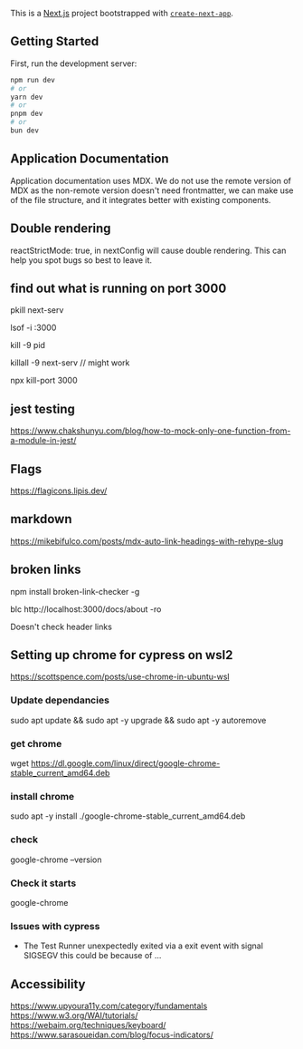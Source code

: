 This is a [Next.js](https://nextjs.org/) project bootstrapped with [`create-next-app`](https://github.com/vercel/next.js/tree/canary/packages/create-next-app).

## Getting Started

First, run the development server:

```bash
npm run dev
# or
yarn dev
# or
pnpm dev
# or
bun dev
```

## Application Documentation

Application documentation uses MDX. We do not use the remote version of MDX as the non-remote version doesn't need frontmatter, we can make use of the file structure, and it integrates better with existing components.

## Double rendering

reactStrictMode: true, in nextConfig will cause double rendering. This can help you spot bugs so best to leave it.

## find out what is running on port 3000

pkill next-serv

lsof -i :3000

kill -9 pid

killall -9 next-serv // might work

npx kill-port 3000

## jest testing

https://www.chakshunyu.com/blog/how-to-mock-only-one-function-from-a-module-in-jest/

## Flags

https://flagicons.lipis.dev/

## markdown

https://mikebifulco.com/posts/mdx-auto-link-headings-with-rehype-slug

## broken links

npm install broken-link-checker -g

blc http://localhost:3000/docs/about -ro

Doesn't check header links

## Setting up chrome for cypress on wsl2

https://scottspence.com/posts/use-chrome-in-ubuntu-wsl

### Update dependancies

sudo apt update && sudo apt -y upgrade && sudo apt -y autoremove

### get chrome

wget https://dl.google.com/linux/direct/google-chrome-stable_current_amd64.deb

### install chrome

sudo apt -y install ./google-chrome-stable_current_amd64.deb

### check

google-chrome –version

### Check it starts

google-chrome

### Issues with cypress

- The Test Runner unexpectedly exited via a exit event with signal SIGSEGV
  this could be because of ...

## Accessibility

https://www.upyoura11y.com/category/fundamentals
https://www.w3.org/WAI/tutorials/
https://webaim.org/techniques/keyboard/
https://www.sarasoueidan.com/blog/focus-indicators/
